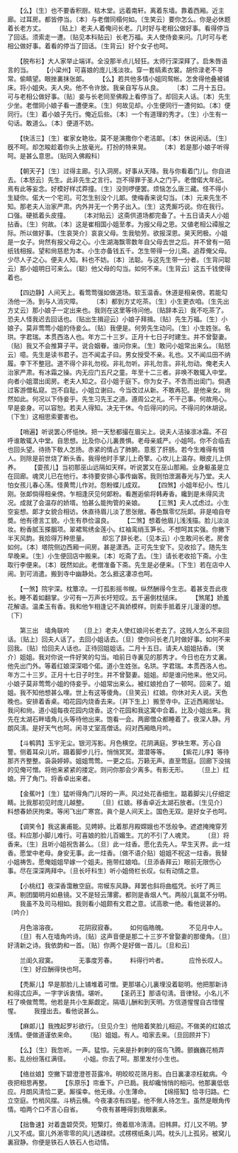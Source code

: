 <!-- { "loadSidebar": true } -->
　　【么】〔生〕也不要香积厨。枯木堂。远着南轩。离着东墙。靠着西厢。近主廊。过耳房。都皆停当。〔本〕与老僧同榻何如。〔生笑云〕要你怎么。你是必休题着长老方丈。 
　　〔贴上〕老夫人着俺问长老。几时好与老相公做好事。看得停当了回话。须索走一遭。〔贴见本科贴云〕长老万福。夫人使侍妾来问。几时可与老相公做好事。着看的停当了回话。〔生背云〕好个女子也呵。 

　　【脱布衫】大人家举止端详。全没那半点儿轻狂。太师行深深拜了。启朱唇语言的当。 
　　【小梁州】可喜娘的庞儿浅淡妆。穿一套缟素衣裳。胡伶渌老不寻常。偷睛望。眼挫裏抹张郞。 
　　【么】若共他多情小姐同鸳帐。怎舍得他叠被铺床。将小姐央。夫人央。他不令许放。我亲自写与从良。 
　　〔本〕二月十五日。可与老相公做好事。〔贴〕妾与长老同至佛殿上看停当了。却回夫人话。〔本〕先生少坐。老僧同小娘子看一遭便来。〔生〕何故见却。小生便同行一遭何如。〔本〕便同行。〔生〕着小娘子先行。俺近后些。〔本〕一个有道理的秀才。〔生〕小生有一句话。敢道么。〔本〕便道不妨。 

　　【快活三】〔生〕崔家女艳妆。莫不是演撒你个老洁郞。〔本〕休说闲话。〔生〕旣不呵。却怎睃趁着你头上放毫光。打扮的特来晃。 
　　〔本〕若是那小娘子听得呵。是甚么意思。〔贴同入佛殿科〕 

　　【朝天子】〔生〕过得主廊。引入洞房。好事从天降。我与你看着门儿。你自进去。〔本怒云〕先生。此非先生之言行。岂不得罪于圣人之门乎。老僧偌大年纪。焉有此等妄念。好模好样忒莽撞。〔生〕没则啰便罢。烦恼怎么唐三藏。怪不得小生疑你。偌大一个宅司。可怎生别没个儿郞。使梅香来说勾当。〔本〕元来先生不知。那老夫人治家严肃。内外并无一个男子出入。〔生〕这秃厮巧说。你在我行。口强。硬抵着头皮撞。 
　　〔本对贴云〕这斋供道场都完备了。十五日请夫人小姐拈香。〔生〕何故。〔本〕这是崔相国小姐至孝。为报父母之恩。又値老相公禫服之际。所以做好事。〔生哀哭介〕哀哀父母。生我劬劳。欲报深恩。昊天罔极。小姐是一女子。尙然有报父母之心。小生湖海飘零数年自父母去世之后。并不曾有一陌纸钱相报。望和尙慈悲为本。小生亦备钱五千。怎生带得一分儿斋。追荐俺父母。少尽人子之心。便夫人知。料也不妨。〔本〕法聪。与这先生带一分者。〔生背问聪云〕那小姐明日可来么。〔聪〕他父母的勾当。如何不来。〔生背云〕这五千钱使得着也。 

　　【四边静】人间天上。看莺莺强如做道场。软玉温香。休道是相亲傍。若能勾汤他一汤。到与人消灾障。 
　　〔本〕都到方丈吃茶。〔生〕小生更衣咱。〔生先出方丈云〕那小娘子一定出来也。我则在这里等待问他。〔贴辞本云〕我不吃茶了。恐夫人怪我迟去回话也。〔贴出生揖迎云〕小娘子拜揖。〔贴〕先生万福。〔生〕小娘子。莫非莺莺小姐的侍妾么。〔贴〕我便是。何劳先生动问。〔生〕小生姓张。名珙。字君瑞。本贯西洛人也。年方二十三岁。正月十七日子时建生。并不曾娶妻。〔贴〕我又不会推算子平。说合姻眷。谁问你来。〔生〕敢问小姐常出来么。〔贴怒云〕噫。先生是读书君子。岂不闻孟子曰。男女授受不亲。礼也。又不闻瓜田不纳履。李下不整冠。道不得个非礼勿视。非礼勿听。非礼勿言。非礼勿动。俺老夫人治家严肃。有冰霜之操。内无应门五尺之童。年至十二三者。非唤不敢辄入中堂。向者小姐潜出闺房。老夫人知之。召小姐于庭下。你为女子。不吿而出闺门。倘遇过客游僧私窥。岂不自耻。小姐立谢曰。今当改过从新。不敢再犯。是他亲女。尙然如此。何况以下侍妾乎。先生习先王之道。遵周公之礼。不干己事。何故用心。早是妾身。可以容恕。若夫人得知。决无干休。今后得问的问。不得问的休胡说。〔下生〕这相思索要害也。 

　　【哨遍】听说罢心怀悒怏。把一天愁都撮在眉尖上。说夫人洁操凛冰霜。不召呼谁敢辄入中堂。自思想。比及你心儿裏畏惧。老母亲威严。小姐呵。你不合临去也回头望。待扬下敎人怎扬。赤紧的情占了肺腑。意惹了肝肠。若今生难得有情人。则除是前世烧了断头香。我得他时手掌儿上奇擎。心坎儿上温存。眼皮儿上供养。 
　　【耍孩儿】当初那巫山远隔如天样。听说罢又在巫山那厢。业身躯虽是立在回廊。魂灵儿已在他行。本待要安排心事传幽客。我则怕泄漏春光与乃堂。夫人怕女孩儿春心荡。怪黄莺儿作对。怨粉蝶儿成双。 
　　【四煞】小姐年纪小。性儿刚。张郞倘得相亲傍。乍相逢厌见何郞粉。看邂逅偷将韩寿香。纔到是未得风流况。成就了会温存的娇壻。怕甚么能拘管的亲娘。 
　　【三煞】夫人忒虑过。小生空妄想。郞才女貌合相访。休直待眉儿淡了思张敞。春色飘零忆阮郞。非是咱自夸奬。他有德言工貌。小生有恭俭温良。 
　　【二煞】想着他眉儿浅浅描。脸儿淡淡妆。粉香腻玉搽胭项。翠裙鸳绣金莲小。红袖鸾绡玉笋长。不想呵其实强。你撇下半天风韵。我拾得万种思量。 
　　却忘了辞长老。〔见本云〕小生敢问长老。房舍如何。〔本〕塔院侧边西厢一间房。甚是潇洒。正可先生安下。见收拾了。随先生早晚来。〔生〕小生便回店中搬来。〔本〕吃斋了去。〔生〕请长老收拾下斋。小生取行李便来。〔本〕旣然如此。老僧准备下斋。先生是必便来。〔下生〕若在店中人闹。到可消遣。搬到寺中幽静处。怎么捱这凄凉也呵。 

　　【一煞】院宇深。枕簟凉。一灯孤影摇书幌。纵然酬得今生志。着甚支吾此夜长。睡不着如翻掌。少可有一万声长吁短叹。五千遍倒枕搥床。 
　　【煞尾】娇羞花解语。温柔玉有香。我和他乍相逢记不眞娇模样。则索手抵着牙儿漫漫的想。〔下〕 


　　第三出　墙角联吟 
　　〔旦上〕老夫人使红娘问长老去了。这贱人怎么不来回话。〔贴上〕回夫人话了。去回小姐话去。〔旦〕使你问长老几时做好事。如何不来回我。〔贴〕恰回夫人话也。正待回姐姐话。二月十五日。请夫人姐姐拈香。〔笑介〕姐姐。我对你说一件好笑的勾当。咱前日寺裏见的那秀才。今日也在方丈裏。他先出门外。等着红娘深深唱个偌。道小生姓张。名珙。字君瑞。本贯西洛人也。年方二十三岁。正月十七日子时生。并不曾娶妻。姐姐。却是谁问他来。他又问。小娘子莫非莺莺小姐的侍妾乎。小姐常出来么。被红娘抢白了一顿呵。回来了。姐姐。我不知他想甚么哩。世上有这等傻角。〔旦笑云〕红娘。你休对夫人说。天色晚也。安排着香桌。咱花园内烧香去来。〔并下生上〕搬至寺中。正近西厢居址。我问和尙。道小姐每夜花园内烧香。这个花园和我这寓中合着。比及小姐出来。我先在太湖石畔墙角儿头等待他出来。饱看一会。两廊僧众都睡着了。夜深人静。月朗风淸。是好天气也呵。闲寻丈室高僧话。闷对西厢皓月吟。 

　　【斗鹌鹑】玉宇无尘。银河泻影。月色横空。花阴满庭。罗袂生寒。芳心自警。侧着耳朵儿听。蹑着脚步儿行。悄悄冥冥。潜潜等等。 
　　【紫花儿序】等待那齐齐整整。袅袅婷婷。姐姐莺莺。一更之后。万籁无声。直至莺庭。回廊下没揣的见俺可憎。将他来紧紧的搂定。则问你那会少离多。有影无形。 
　　〔旦上〕红娘。开了角门。将香卓出来者。 

　　【金蕉叶】〔生〕猛听得角门儿呀的一声。风过处花香细生。踮着脚尖儿仔细定睛。比我那初见时庞儿越整。 
　　〔旦〕红娘。移香卓近太湖石放者。〔生见介〕料想春娇厌拘束。等闲飞出广寒宫。眞个是人间天上。国色无双。是好女子也呵。 

　　【调笑令】我这裏甫能。见娉婷。比着那月殿嫦娥也不恁般争。遮遮掩掩穿芳径。料应那小脚儿难行。可喜娘的脸儿百媚生。兀的不引了人魂灵。 
　　〔旦〕将香来。〔生〕且听小姐祝吿甚么。〔旦〕此一炷香。愿化去先人。早生天界。此一炷香。愿堂中老母。身安无事。此一炷香。〔做不语介贴〕姐姐不祝这一炷香。我替小姐祷吿。愿俺姐姐早嫁一个姐夫。拖带红娘咱。〔旦添香拜云〕眼前无限伤心事。尽在深深两拜中。〔旦长吁科生〕听小姐倚栏长叹。似有动情之意。 

　　【小桃红】夜深香霭散空庭。帘幙东风静。拜罢也斜将曲槛凭。长吁了两三声。剔团圞明月如悬镜。又不是轻云薄雾。都则是香烟人气。两般儿氤氲不分明。 
　　我虽不及司马相如。我则看小姐颇有文君之意。试高歌一绝。看他说甚的。〔吟介〕 

　　月色溶溶夜。　　　　花阴寂寂春。 
　　如何临皓魄。　　　　不见月中人。 
　　〔旦〕有人在墙角吟诗。〔贴〕这声音便是那二十三岁不曾娶妻的那傻角。〔旦〕好淸新之诗。我依韵和一首。〔贴〕你两个是好做一首儿。〔旦和云〕 

　　兰闺久寂寞。　　　　无事度芳春。 
　　料得行吟者。　　　　应怜长叹人。 
　　〔生〕好应酬得快也呵。 

　　【秃厮儿】早是那脸儿上铺堆着可憎。更那堪心儿裏埋没着聪明。他把那新诗和得忒应声。一字字诉衷情。堪听。 
　　【圣药王】那语句淸。音律轻。小名儿不枉了唤做莺莺。他若是共小生厮觑定。隔墙儿酬和到天明。方信道惺惺自古惜惺惺。 
　　我撞出去。看他说甚么。 

　　【麻郞儿】我拽起罗衫欲行。〔旦见介生〕他陪着笑脸儿相迎。不做美的红娘忒浅情。便做道谨依来命。 
　　〔贴〕姐姐。有人。咱家去来。〔旦回顾并下〕 

　　【么】〔生〕我忽听。一声。猛惊。元来是扑剌剌的宿鸟飞腾。颤巍巍花梢弄影。乱纷纷落红满径。 
　　小姐。你去了呵。那里发付小生也。 

　　【络丝娘】空撇下碧澄澄苍苔露冷。明皎皎花筛月影。白日裏凄凉枉躭病。今夜把相思再整。 
　　【东原乐】帘垂下。户已扃。我却纔悄悄的相问。他那裏低低应。月朗风淸恰二更。厮徯幸。他无缘。小生薄命。 
　　【绵搭絮】恰寻归路。伫立空庭。竹梢风摆。斗柄云横。今夜凄凉有四星。他不偢人待怎生。虽然是眼角传情。咱两个口不言心自省。 
　　今夜有甚睡得到我眼裏来。 

　　【拙鲁速】对着盏碧荧荧。短檠灯。倚着扇冷淸淸。旧帏屛。灯儿又不明。梦儿又不成。窗儿外淅零零的风儿透疎棂。忒楞楞纸条儿鸣。枕头儿上孤另。被窝儿裏寂静。你便是铁石人铁石人也动情。 
